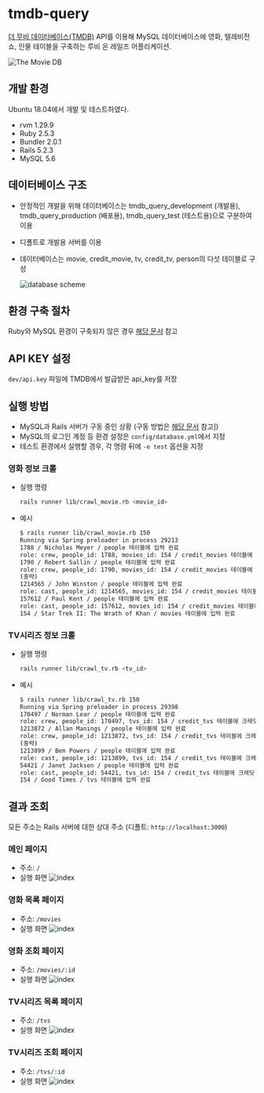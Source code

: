 # tmdb-query

[더 무비 데이터베이스(TMDB)][TMDB] API를 이용해 MySQL 데이터베이스에 영화, 텔레비전쇼, 인물 테이블을 구축하는 루비 온 레일즈 어플리케이션.

![The Movie DB](https://www.themoviedb.org/assets/2/v4/logos/408x161-powered-by-rectangle-blue-10d3d41d2a0af9ebcb85f7fb62ffb6671c15ae8ea9bc82a2c6941f223143409e.png)

## 개발 환경

Ubuntu 18.04에서 개발 및 테스트하였다.

- rvm 1.29.9
- Ruby 2.5.3
- Bundler 2.0.1
- Rails 5.2.3
- MySQL 5.6

## 데이터베이스 구조

- 안정적인 개발을 위해 데이터베이스는 tmdb_query_development (개발용), tmdb_query_production (배포용), tmdb_query_test (테스트용)으로 구분하여 이용
- 디폴트로 개발용 서버를 이용
- 데이터베이스는 movie, credit_movie, tv, credit_tv, person의 다섯 테이블로 구성

    ![database scheme](docs/img/db-scheme.png)

## 환경 구축 절차

Ruby와 MySQL 환경이 구축되지 않은 경우 [해당 문서](docs/environment.md) 참고

## API KEY 설정

`dev/api.key` 파일에 TMDB에서 발급받은 api_key를 저장

## 실행 방법

- MySQL과 Rails 서버가 구동 중인 상황 (구동 방법은 [해당 문서](docs/environment.md#실행) 참고])
- MySQL의 로그인 계정 등 환경 설정은 `config/database.yml`에서 지정
- 테스트 환경에서 실행할 경우, 각 명령 뒤에 `-e test` 옵션을 지정

### 영화 정보 크롤

- 실행 명령

    ```sh
    rails runner lib/crawl_movie.rb <movie_id>
    ```

- 예시

    ```sh
    $ rails runner lib/crawl_movie.rb 150
    Running via Spring preloader in process 29213
    1788 / Nicholas Meyer / people 테이블에 입력 완료
    role: crew, people_id: 1788, movies_id: 154 / credit_movies 테이블에 크레딧 정보 입력 완료
    1790 / Robert Sallin / people 테이블에 입력 완료
    role: crew, people_id: 1790, movies_id: 154 / credit_movies 테이블에 크레딧 정보 입력 완료
    (중략)
    1214565 / John Winston / people 테이블에 입력 완료
    role: cast, people_id: 1214565, movies_id: 154 / credit_movies 테이블에 크레딧 정보 입력 완료
    157612 / Paul Kent / people 테이블에 입력 완료
    role: cast, people_id: 157612, movies_id: 154 / credit_movies 테이블에 크레딧 정보 입력 완료
    154 / Star Trek II: The Wrath of Khan / movies 테이블에 입력 완료
    ```

### TV시리즈 정보 크롤

- 실행 명령

    ```sh
    rails runner lib/crawl_tv.rb <tv_id>
    ```

- 예시

    ```sh
    $ rails runner lib/crawl_tv.rb 150
    Running via Spring preloader in process 29398
    170497 / Norman Lear / people 테이블에 입력 완료
    role: crew, people_id: 170497, tvs_id: 154 / credit_tvs 테이블에 크레딧 정보 입력 완료
    1213872 / Allan Manings / people 테이블에 입력 완료
    role: crew, people_id: 1213872, tvs_id: 154 / credit_tvs 테이블에 크레딧 정보 입력 완료
    (중략)
    1213899 / Ben Powers / people 테이블에 입력 완료
    role: cast, people_id: 1213899, tvs_id: 154 / credit_tvs 테이블에 크레딧 정보 입력 완료
    54421 / Janet Jackson / people 테이블에 입력 완료
    role: cast, people_id: 54421, tvs_id: 154 / credit_tvs 테이블에 크레딧 정보 입력 완료
    154 / Good Times / tvs 테이블에 입력 완료
    ```

## 결과 조회

모든 주소는 Rails 서버에 대한 상대 주소 (디폴트: `http://localhost:3000`)

### 메인 페이지

- 주소: `/`
- 실행 화면
    ![index](docs/img/index.png)

### 영화 목록 페이지

- 주소: `/movies`
- 실행 화면
    ![index](docs/img/movies.png)

### 영화 조회 페이지

- 주소: `/movies/:id`
- 실행 화면
    ![index](docs/img/movies-id.png)

### TV시리즈 목록 페이지

- 주소: `/tvs`
- 실행 화면
    ![index](docs/img/tvs.png)

### TV시리즈 조회 페이지

- 주소: `/tvs/:id`
- 실행 화면
    ![index](docs/img/tvs-id.png)

[TMDB]: https://www.themoviedb.org
